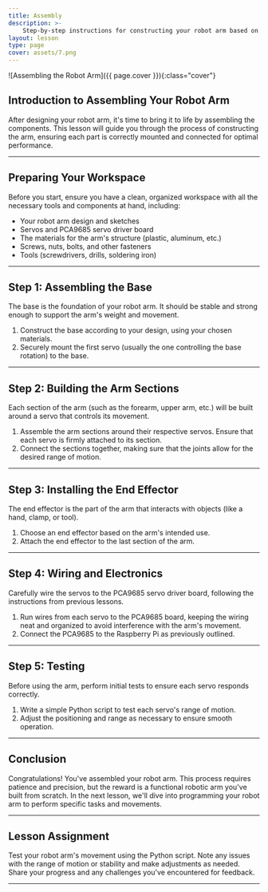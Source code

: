 ```yaml
---
title: Assembly
description: >-
    Step-by-step instructions for constructing your robot arm based on the design you've created, including mounting servos and connecting components.
layout: lesson
type: page
cover: assets/7.png
---
```


![Assembling the Robot Arm]({{ page.cover }}){:class="cover"}

## Introduction to Assembling Your Robot Arm

After designing your robot arm, it's time to bring it to life by assembling the components. This lesson will guide you through the process of constructing the arm, ensuring each part is correctly mounted and connected for optimal performance.

---

## Preparing Your Workspace

Before you start, ensure you have a clean, organized workspace with all the necessary tools and components at hand, including:

- Your robot arm design and sketches
- Servos and PCA9685 servo driver board
- The materials for the arm's structure (plastic, aluminum, etc.)
- Screws, nuts, bolts, and other fasteners
- Tools (screwdrivers, drills, soldering iron)

---

## Step 1: Assembling the Base

The base is the foundation of your robot arm. It should be stable and strong enough to support the arm's weight and movement.

1. Construct the base according to your design, using your chosen materials.
2. Securely mount the first servo (usually the one controlling the base rotation) to the base.

---

## Step 2: Building the Arm Sections

Each section of the arm (such as the forearm, upper arm, etc.) will be built around a servo that controls its movement.

1. Assemble the arm sections around their respective servos. Ensure that each servo is firmly attached to its section.
2. Connect the sections together, making sure that the joints allow for the desired range of motion.

---

## Step 3: Installing the End Effector

The end effector is the part of the arm that interacts with objects (like a hand, clamp, or tool). 

1. Choose an end effector based on the arm's intended use.
2. Attach the end effector to the last section of the arm.

---

## Step 4: Wiring and Electronics

Carefully wire the servos to the PCA9685 servo driver board, following the instructions from previous lessons.

1. Run wires from each servo to the PCA9685 board, keeping the wiring neat and organized to avoid interference with the arm's movement.
2. Connect the PCA9685 to the Raspberry Pi as previously outlined.

---

## Step 5: Testing

Before using the arm, perform initial tests to ensure each servo responds correctly.

1. Write a simple Python script to test each servo's range of motion.
2. Adjust the positioning and range as necessary to ensure smooth operation.

---

## Conclusion

Congratulations! You've assembled your robot arm. This process requires patience and precision, but the reward is a functional robotic arm you've built from scratch. In the next lesson, we'll dive into programming your robot arm to perform specific tasks and movements.

---

## Lesson Assignment

Test your robot arm's movement using the Python script. Note any issues with the range of motion or stability and make adjustments as needed. Share your progress and any challenges you've encountered for feedback.

---
